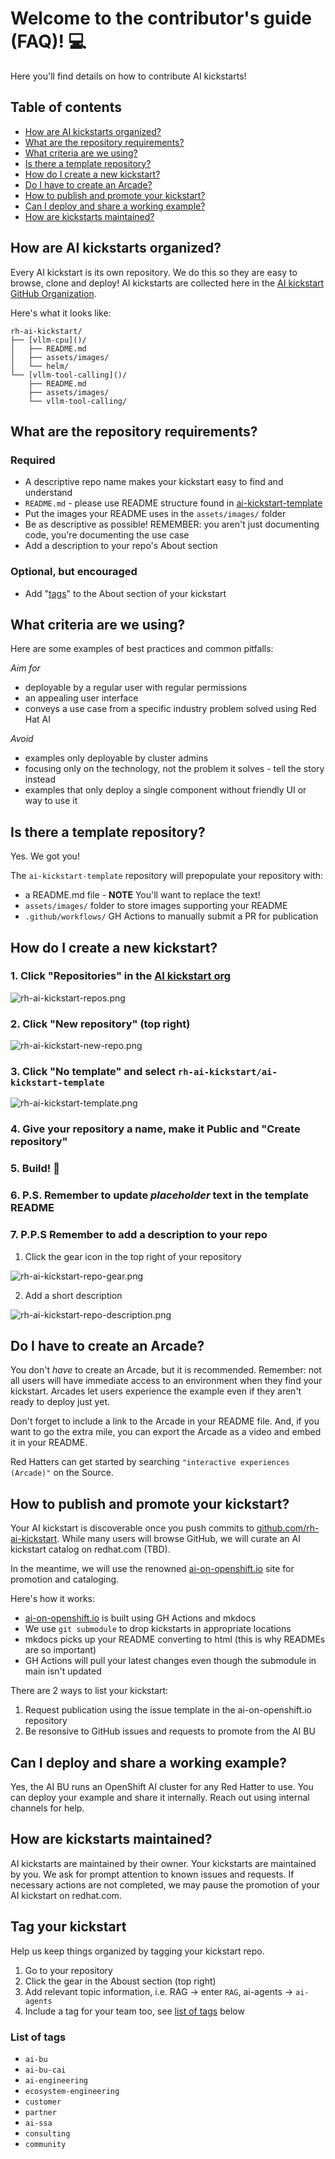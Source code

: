 # Welcome to the contributor's guide (FAQ)! :computer: 

Here you'll find details on how to contribute AI kickstarts!

## Table of contents

* [How are AI kickstarts organized?](#how-are-ai-kickstarts-organized)
* [What are the repository requirements?](#what-are-the-repository-requirements)
* [What criteria are we using?](#what-criteria-are-we-using)
* [Is there a template repository?](#is-there-a-template-repository)
* [How do I create a new kickstart?](#how-do-i-create-a-new-kickstart)
* [Do I have to create an Arcade?](#do-i-have-to-create-an-arcade)
* [How to publish and promote your kickstart?](#how-to-publish-and-promote-your-kickstart)
* [Can I deploy and share a working example?](#can-i-deploy-and-share-a-working-example) 
* [How are kickstarts maintained?](#how-are-kickstarts-maintained)

## How are AI kickstarts organized? 

Every AI kickstart is its own repository. We do this so they are easy to browse,
clone and deploy! AI kickstarts are collected here in the 
[AI kickstart GitHub Organization](https://github.com/rh-ai-kickstart). 

Here's what it looks like: 

```
rh-ai-kickstart/
├── [vllm-cpu]()/
│   ├── README.md 
│   ├── assets/images/
│   └── helm/
└── [vllm-tool-calling]()/
    ├── README.md 
    ├── assets/images/
    └── vllm-tool-calling/
```

## What are the repository requirements? 

### Required

* A descriptive repo name makes your kickstart easy to find and understand 
* `README.md` - please use README structure found in [ai-kickstart-template](https://github.com/rh-ai-kickstart/ai-kickstart-template)
* Put the images your README uses in the `assets/images/` folder
* Be as descriptive as possible! REMEMBER: you aren't just documenting code, you're documenting the use case
* Add a description to your repo's About section

### Optional, but encouraged
* Add "[tags](#tag-your-kickstart)" to the About section of your kickstart 

## What criteria are we using? 

Here are some examples of best practices and common pitfalls: 

*Aim for*
* deployable by a regular user with regular permissions
* an appealing user interface 
* conveys a use case from a specific industry problem solved using Red Hat AI 

*Avoid* 
* examples only deployable by cluster admins
* focusing only on the technology, not the problem it solves - tell the story instead
* examples that only deploy a single component without friendly UI or way to use it


## Is there a template repository? 

Yes. We got you! 

The `ai-kickstart-template` repository will prepopulate your repository with: 
 
* a README.md file - **NOTE** You'll want to replace the text! 
* `assets/images/` folder to store images supporting your README
* `.github/workflows/` GH Actions to manually submit a PR for publication

## How do I create a new kickstart? 

### 1. Click "Repositories" in the [AI kickstart org](https://github.com/rh-ai-kickstart)

![rh-ai-kickstart-repos.png](assets/images/rh-ai-kickstart-repos.png)

### 2. Click "New repository" (top right) 

![rh-ai-kickstart-new-repo.png](assets/images/rh-ai-kickstart-new-repo.png)

### 3. Click "No template" and select `rh-ai-kickstart/ai-kickstart-template`

![rh-ai-kickstart-template.png](assets/images/rh-ai-kickstart-template.png)

### 4. Give your repository a name, make it Public and "Create repository"  

### 5. Build! :rocket:

### 6. P.S. Remember to update *placeholder* text in the template README

### 7. P.P.S Remember to add a description to your repo 

1. Click the gear icon in the top right of your repository

![rh-ai-kickstart-repo-gear.png](assets/images/rh-ai-kickstart-repo-gear.png)

2. Add a short description 

![rh-ai-kickstart-repo-description.png](assets/images/rh-ai-kickstart-repo-description.png)


## Do I have to create an Arcade? 

You don't *have* to create an Arcade, but it is recommended. Remember: not all
users will have immediate access to an environment when they find your 
kickstart. Arcades let users experience the example even if they aren't ready 
to deploy just yet. 

Don't forget to include a link to the Arcade in your README file. And, if you 
want to go the extra mile, you can export the Arcade as a video and embed it 
in your README. 

Red Hatters can get started by searching `"interactive experiences (Arcade)"` on
the Source.

## How to publish and promote your kickstart?

Your AI kickstart is discoverable once you push commits to 
[github.com/rh-ai-kickstart](https://github.com/rh-ai-kickstart). 
While many users will browse GitHub, we will curate an AI kickstart catalog on 
redhat.com (TBD). 

In the meantime, we will use the renowned [ai-on-openshift.io](https://ai-on-openshift.io)
site for promotion and cataloging. 

Here's how it works: 
* [ai-on-openshift.io](https://ai-on-openshift.io) is built using GH Actions and mkdocs
* We use `git submodule` to drop kickstarts in appropriate locations 
* mkdocs picks up your README converting to html (this is why READMEs are so important)
* GH Actions will pull your latest changes even though the submodule in main isn't updated

There are 2 ways to list your kickstart: 
1. Request publication using the issue template in the ai-on-openshift.io repository
2. Be resonsive to GitHub issues and requests to promote from the AI BU 


## Can I deploy and share a working example? 

Yes, the AI BU runs an OpenShift AI cluster for any Red Hatter to use. You can
deploy your example and share it internally. Reach out using internal channels
for help. 

## How are kickstarts maintained? 

AI kickstarts are maintained by their owner. Your kickstarts are maintained by
you. We ask for prompt attention to known issues and requests. If necessary
actions are not completed, we may pause the promotion of your AI kickstart on
redhat.com. 

## Tag your kickstart

Help us keep things organized by tagging your kickstart repo. 
1. Go to your repository
2. Click the gear in the Aboust section (top right)
3. Add relevant topic information, i.e. RAG -> enter `RAG`, ai-agents -> `ai-agents`
4. Include a tag for your team too, see [list of tags](#list-of-tags) below

### List of tags
* `ai-bu`
* `ai-bu-cai`
* `ai-engineering`
* `ecosystem-engineering`
* `customer`
* `partner`
* `ai-ssa`
* `consulting`
* `community`

